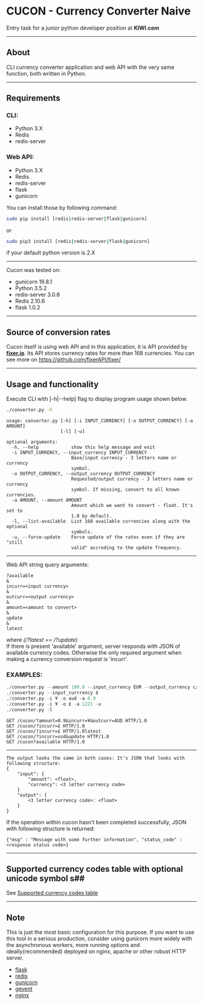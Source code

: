 # CUCON - Currency Converter Naive #
Entry task for a junior python developer position at **KIWI.com**
- - - -
## About ##
CLI currency converter application and web API with the very same function, both written in Python.
- - - -
## Requirements ##
### CLI: ###
* Python 3.X
* Redis
* redis-server
### Web API: ###
* Python 3.X
* Redis
* redis-server
* flask
* gunicorn

You can install those by following command:
```bash
sudo pip install [redis|redis-server|flask|gunicorn]
```
or
```bash
sudo pip3 install [redis|redis-server|flask|gunicorn]
```
if your default python version is 2.X
- - - - - - - -
Cucon was tested on:
* gunicorn 19.8.1
* Python 3.5.2
* redis-server 3.0.6
* Redis 2.10.6
* flask 1.0.2
- - - -
## Source of conversion rates ##
Cucon itself is using web API and in this application, it is API provided by [**fixer.io**](https://fixer.io/ "See fixer page!"). Its API stores currency rates for more than 168 currencies.
You can see more on <https://github.com/fixerAPI/fixer/>
- - - -
## Usage and functionality ##
Execute CLI with [-h|--help] flag to display program usage shown below.
```bash
./converter.py -h
```

```
usage: converter.py [-h] [-i INPUT_CURRENCY] [-o OUTPUT_CURRENCY] [-a AMOUNT]
                    [-l] [-u]

optional arguments:
  -h, --help            show this help message and exit
  -i INPUT_CURRENCY, --input_currency INPUT_CURRENCY
                        Base/input currency - 3 letters name or currency
                        symbol.
  -o OUTPUT_CURRENCY, --output_currency OUTPUT_CURRENCY
                        Requested/output currency - 3 letters name or currency
                        symbol. If missing, convert to all known currencies.
  -a AMOUNT, --amount AMOUNT
                        Amount which we want to convert - float. It's set to
                        1.0 by default.
  -l, --list-available  List 168 available currencies along with the optional
                        symbols.
  -u, --force-update    Force update of the rates even if they are "still
                        valid" accroding to the update frequency.
```
- - - -

Web API string query arguments: 
```
?available
&
incurr=<input currency>
&
outcurr=<output currency>
&
amount=<amount to convert>
&
update 
&
latest 
```
where _(/?latest == /?update)_<br/>
If there is present 'available' argument, server responds with JSON of available currency codes.
Otherwise the only required argument when making a currency conversion request is 'incurr'.

### EXAMPLES: ###
```python
./converter.py --amount 100.0 --input_currency EUR --output_currency czk
./converter.py --input_currrency $
./converter.py -i ¥ -o aud -a 0.9
./converter.py -i ¥ -o £ -a 1221 -u
./converter.py -l

```

```
GET /cucon/?amount=0.9&incurr=¥&outcurr=AUD HTTP/1.0
GET /cucon/?incurr=£ HTTP/1.0
GET /cucon/?incurr=£ HTTP/1.0latest
GET /cucon/?incurr=usd&update HTTP/1.0
GET /cucon?available HTTP/1.0
```
- - - - - - - -
```
The output looks the same in both cases: It's JSON that looks with following structure:
{
    "input": { 
        "amount": <float>,
        "currency": <3 letter currency code>
    }
    "output": {
        <3 letter currency code>: <float>
    }
}
```
If the operation within cucon hasn't been completed successfully, JSON with following structure is returned:
```
{"msg" : "Message with some further information", "status_code" : <response status code>}
```
- - - -
## Supported currency codes table with optional unicode symbol s##
See [Supported currency codes table](currency_codes.md)
- - - -
##  Note ##
This is just the most basic configuration for this purpose. If you want to use this tool in a serious production, consider using gunicorn more widely with the asynchronous workers, more running options and ideally(recommended) deployed on nginx, apache or other robust HTTP server.

* [flask](http://flask.pocoo.org/)
* [redis](https://redis.io/)
* [gunicorn](http://gunicorn.org/)
* [gevent](http://www.gevent.org/)
* [nginx](https://www.nginx.com/)
